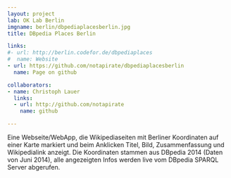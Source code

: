 ```yaml
---
layout: project
lab: OK Lab Berlin
imgname: berlin/dbpediaplacesberlin.jpg
title: DBpedia Places Berlin

links:
#- url: http://berlin.codefor.de/dbpediaplaces
#  name: Website
- url: https://github.com/notapirate/dbpediaplacesberlin
  name: Page on github

collaborators:
- name: Christoph Lauer
  links:
  - url: http://github.com/notapirate
    name: github

---
```


Eine Webseite/WebApp, die Wikipediaseiten mit Berliner Koordinaten auf einer Karte markiert und beim Anklicken Titel, Bild, Zusammenfassung und Wikipedialink anzeigt. Die Koordinaten stammen aus DBpedia 2014 (Daten von Juni 2014), alle angezeigten Infos werden live vom DBpedia SPARQL Server abgerufen.
